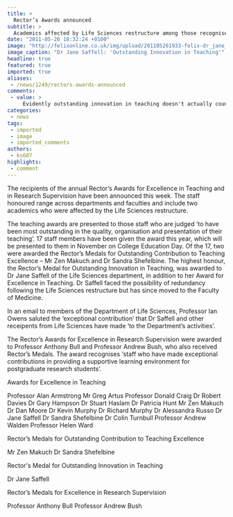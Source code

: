 ```yaml
---
title: >
  Rector’s Awards announced
subtitle: >
  Academics affected by Life Sciences restructure among those recognised for teaching excellence
date: "2011-05-26 18:32:24 +0100"
image: "http://felixonline.co.uk/img/upload/201105261933-felix-dr_jane_saffell.jpg"
image_caption: "Dr Jane Saffell: 'Outstanding Innovation in Teaching'"
headline: true
featured: true
imported: true
aliases:
 - /news/1249/rectors-awards-announced
comments:
 - value: >
     Evidently outstanding innovation in teaching doesn't actually count for anything in this establishment.,The Rector's Medal for Outstanding Innovation in Teaching for Dr Jane Saffell, followed by her being kicked out? <br> <br>Am I the only one who thinks there's just a *slight* discrepancy here? <br> <br>
categories:
 - news
tags:
 - imported
 - image
 - imported_comments
authors:
 - ks607
highlights:
 - comment
---
```


The recipients of the annual Rector’s Awards for Excellence in Teaching and in Research Supervision have been announced this week. The staff honoured range across departments and faculties and include two academics who were affected by the Life Sciences restructure.

The teaching awards are presented to those staff who are judged ‘to have been most outstanding in the quality, organisation and presentation of their teaching’. 17 staff members have been given the award this year, which will be presented to them in November on College Education Day. Of the 17, two were awarded the Rector’s Medals for Outstanding Contribution to Teaching Excellence – Mr Zen Makuch and Dr Sandra Shefelbine. The highest honour, the Rector’s Medal for Outstanding Innovation in Teaching, was awarded to Dr Jane Saffell of the Life Sciences department, in addition to her Award for Excellence in Teaching. Dr Saffell faced the possibility of redundancy following the Life Sciences restructure but has since moved to the Faculty of Medicine.

In an email to members of the Department of Life Sciences, Professor Ian Owens saluted the ‘exceptional contribution’ that Dr Saffell and other receipents from Life Sciences have made ‘to the Department’s activities’.

The Rector’s Awards for Excellence in Research Supervision were awarded to Professor Anthony Bull and Professor Andrew Bush, who also received Rector’s Medals. The award recognises ‘staff who have made exceptional contributions in providing a supportive learning environment for postgraduate research students’.

Awards for Excellence in Teaching

Professor Alan Armstrong
 Mr Greg Artus
 Professor Donald Craig
 Dr Robert Davies
 Dr Gary Hampson
 Dr Stuart Haslam
 Dr Patricia Hunt
 Mr Zen Makuch
 Dr Dan Moore
 Dr Kevin Murphy
 Dr Richard Murphy
 Dr Alessandra Russo
 Dr Jane Saffell
 Dr Sandra Shefelbine
 Dr Colin Turnbull
 Professor Andrew Walden
 Professor Helen Ward

Rector’s Medals for Outstanding Contribution to Teaching Excellence

Mr Zen Makuch
 Dr Sandra Shefelbine

Rector's Medal for Outstanding Innovation in Teaching

Dr Jane Saffell

Rector’s Medals for Excellence in Research Supervision

Professor Anthony Bull
 Professor Andrew Bush
